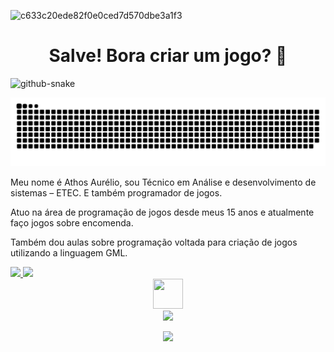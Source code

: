 ![c633c20ede82f0e0ced7d570dbe3a1f3](https://cdna.artstation.com/p/assets/images/images/021/720/920/original/pixel-jeff-mario.gif?1572709433)


<h1  align="center">Salve! Bora criar um jogo? 👾</h1>

<picture>
  <source media="(prefers-color-scheme: dark)" srcset="github-snake-dark.svg" />
  <img alt="github-snake" src="github-snake.svg" />
</picture>

  <source
    media="(prefers-color-scheme: dark)"
   srcset="
      https://raw.githubusercontent.com/platane/snk/output/github-contribution-grid-snake-dark.svg
    "
  />
  <img
    alt="github contribution grid snake animation"
    src="https://raw.githubusercontent.com/platane/snk/output/github-contribution-grid-snake.svg"
  />
</picture>

<p>Meu nome é Athos Aurélio, sou Técnico em Análise e desenvolvimento de sistemas – ETEC. E também programador de jogos.</p>
<p>Atuo na área de programação de jogos desde meus 15 anos e atualmente faço jogos sobre encomenda.</p>
<p>Também dou aulas sobre programação voltada para criação de jogos utilizando a linguagem GML.</p>

<div>
<a href="https://github.com/huotes">
<img height="160em" src="https://github-readme-stats.vercel.app/api/top-langs/?username=huotes&layout=compact&langs_count=7&theme=dracula"/>
<img height="160em" src="https://github-readme-stats.vercel.app/api?username=huotes&show_icons=true&theme=dracula&include_all_commits=true&count_private=true"/>
</div>


<div align="center">
  <img src="https://cdn.iconscout.com/icon/free/png-256/github-108-438008.png" width="48px" height="48px">
</a> 

<br />

<div align="center">
    <img src="http://github-readme-streak-stats.herokuapp.com?user=huotes&theme=monokai&hide_border=true&date_format=M%20j%5B%2C%20Y%5D&background=00000000&stroke=DE37C1">
</div>
  
<div align="center">
  <p align="center">
    <a href="https://skillicons.dev">
      <img src="https://skillicons.dev/icons?i=cpp,cs,java,javascript,html,ts,lua,git,python,gamemakerstudio,unity,unreal,godot" />
    </a>
</div>
